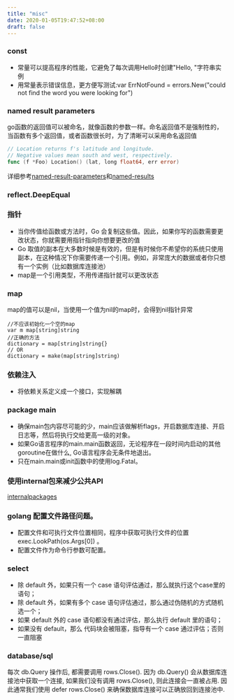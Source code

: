```yaml
---
title: "misc"
date: 2020-01-05T19:47:52+08:00
draft: false
---
```

### const 
- 常量可以提高程序的性能，它避免了每次调用Hello时创建"Hello, "字符串实例
- 用常量表示错误信息，更方便写测试:var ErrNotFound = errors.New("could not find the word you were looking for")
### named result parameters
go函数的返回值可以被命名，就像函数的参数一样。命名返回值不是强制性的，  
当函数有多个返回值，或者函数很长时，为了清晰可以采用命名返回值
```go
// Location returns f's latitude and longitude.
// Negative values mean south and west, respectively.
func (f *Foo) Location() (lat, long float64, err error)
```
详细参考[named-result-parameters](https://github.com/golang/go/wiki/CodeReviewComments#named-result-parameters)和[named-results](https://golang.org/doc/effective_go.html#named-results)
### reflect.DeepEqual
### 指针
- 当你传值给函数或方法时，Go 会复制这些值。因此，如果你写的函数需要更改状态，你就需要用指针指向你想要更改的值
- Go 取值的副本在大多数时候是有效的，但是有时候你不希望你的系统只使用副本，在这种情况下你需要传递一个引用。例如，非常庞大的数据或者你只想有一个实例（比如数据库连接池）
- map是一个引用类型，不用传递指针就可以更改状态
### map
map的值可以是nil，当使用一个值为nil的map时，会得到nil指针异常  

```
//不应该初始化一个空的map
var m map[string]string
//正确的方法
dictionary = map[string]string{}
// OR
dictionary = make(map[string]string)
```
### 依赖注入
- 将依赖关系定义成一个接口，实现解耦

### package main
- 确保main包内容尽可能的少，main应该做解析flags，开启数据库连接、开启日志等，然后将执行交给更高一级的对象。
- 如果Go语言程序的main.main函数返回，无论程序在一段时间内启动的其他goroutine在做什么, Go语言程序会无条件地退出。  
- 只在main.main或init函数中的使用log.Fatal。  

### 使用internal包来减少公共API
[internalpackages](https://golang.org/doc/go1.4#internalpackages)
### golang 配置文件路径问题。
- 配置文件和可执行文件位置相同，程序中获取可执行文件的位置exec.LookPath(os.Args[0]) 。
- 配置文件作为命令行参数可配置。
### select 
- 除 default 外，如果只有一个 case 语句评估通过，那么就执行这个case里的语句；
- 除 default 外，如果有多个 case 语句评估通过，那么通过伪随机的方式随机选一个；
- 如果 default 外的 case 语句都没有通过评估，那么执行 default 里的语句；
- 如果没有 default，那么 代码块会被阻塞，指导有一个 case 通过评估；否则一直阻塞
### database/sql
每次 db.Query 操作后, 都需要调用 rows.Close(). 因为 db.Query() 会从数据库连接池中获取一个连接, 如果我们没有调用 rows.Close(), 则此连接会一直被占用. 因此通常我们使用 defer rows.Close() 来确保数据库连接可以正确放回到连接池中.
